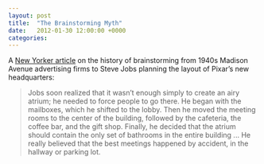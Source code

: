 ```yaml
---
layout: post
title:  "The Brainstorming Myth"
date:   2012-01-30 12:00:00 +0000
categories:
---
```

A [New Yorker article](http://www.newyorker.com/magazine/2012/01/30/groupthink) on the history of brainstorming from 1940s Madison Avenue advertising firms to Steve Jobs planning the layout of Pixar’s new headquarters:

>Jobs soon realized that it wasn’t enough simply to create an airy atrium; he needed to force people to go there. He began with the mailboxes, which he shifted to the lobby. Then he moved the meeting rooms to the center of the building, followed by the cafeteria, the coffee bar, and the gift shop. Finally, he decided that the atrium should contain the only set of bathrooms in the entire building ... He really believed that the best meetings happened by accident, in the hallway or parking lot.